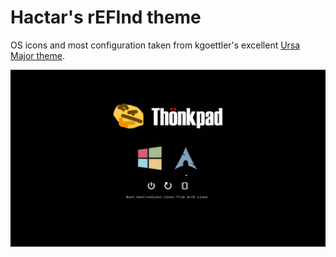 # Hactar's rEFInd theme

OS icons and most configuration taken from kgoettler's excellent [Ursa Major theme](https://github.com/kgoettler/ursamajor-rEFInd).

![Boot selection screen](boot-selection.png)
